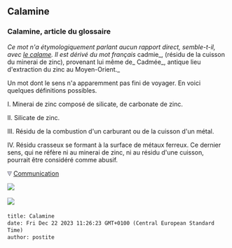 ## Calamine
### Calamine, article du glossaire
 _Ce mot n'a étymologiquement parlant aucun rapport direct, semble-t-il, avec [le calame](calame.html). Il est dérivé du mot français_ cadmie_, (résidu de la cuisson du minerai de zinc), provenant lui même de_ Cadmée_, antique lieu d'extraction du zinc au Moyen-Orient._

Un mot dont le sens n'a apparemment pas fini de voyager. En voici quelques définitions possibles.

I. Minerai de zinc composé de silicate, de carbonate de zinc.

II. Silicate de zinc.

III. Résidu de la combustion d'un carburant ou de la cuisson d'un métal.

IV. Résidu crasseux se formant à la surface de métaux ferreux. Ce dernier sens, qui ne réfère ni au minerai de zinc, ni au résidu d'une cuisson, pourrait être considéré comme abusif.



![](images/flechebas.gif) [Communication](http://www.artrealite.com/annonceurs.htm) 

[![](https://cbonvin.fr/sites/regie.artrealite.com/visuels/campagne1.png)](index-2.html#20131014)

![](https://cbonvin.fr/sites/regie.artrealite.com/visuels/campagne2.png)
```
title: Calamine
date: Fri Dec 22 2023 11:26:23 GMT+0100 (Central European Standard Time)
author: postite
```
